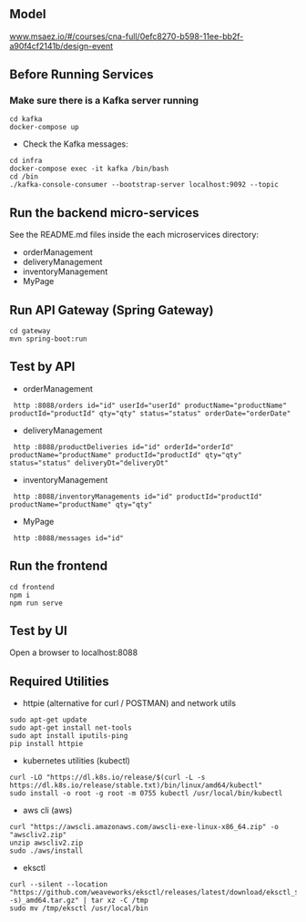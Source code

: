 # 

## Model
www.msaez.io/#/courses/cna-full/0efc8270-b598-11ee-bb2f-a90f4cf2141b/design-event

## Before Running Services
### Make sure there is a Kafka server running
```
cd kafka
docker-compose up
```
- Check the Kafka messages:
```
cd infra
docker-compose exec -it kafka /bin/bash
cd /bin
./kafka-console-consumer --bootstrap-server localhost:9092 --topic
```

## Run the backend micro-services
See the README.md files inside the each microservices directory:

- orderManagement
- deliveryManagement
- inventoryManagement
- MyPage


## Run API Gateway (Spring Gateway)
```
cd gateway
mvn spring-boot:run
```

## Test by API
- orderManagement
```
 http :8088/orders id="id" userId="userId" productName="productName" productId="productId" qty="qty" status="status" orderDate="orderDate" 
```
- deliveryManagement
```
 http :8088/productDeliveries id="id" orderId="orderId" productName="productName" productId="productId" qty="qty" status="status" deliveryDt="deliveryDt" 
```
- inventoryManagement
```
 http :8088/inventoryManagements id="id" productId="productId" productName="productName" qty="qty" 
```
- MyPage
```
 http :8088/messages id="id" 
```


## Run the frontend
```
cd frontend
npm i
npm run serve
```

## Test by UI
Open a browser to localhost:8088

## Required Utilities

- httpie (alternative for curl / POSTMAN) and network utils
```
sudo apt-get update
sudo apt-get install net-tools
sudo apt install iputils-ping
pip install httpie
```

- kubernetes utilities (kubectl)
```
curl -LO "https://dl.k8s.io/release/$(curl -L -s https://dl.k8s.io/release/stable.txt)/bin/linux/amd64/kubectl"
sudo install -o root -g root -m 0755 kubectl /usr/local/bin/kubectl
```

- aws cli (aws)
```
curl "https://awscli.amazonaws.com/awscli-exe-linux-x86_64.zip" -o "awscliv2.zip"
unzip awscliv2.zip
sudo ./aws/install
```

- eksctl 
```
curl --silent --location "https://github.com/weaveworks/eksctl/releases/latest/download/eksctl_$(uname -s)_amd64.tar.gz" | tar xz -C /tmp
sudo mv /tmp/eksctl /usr/local/bin
```

